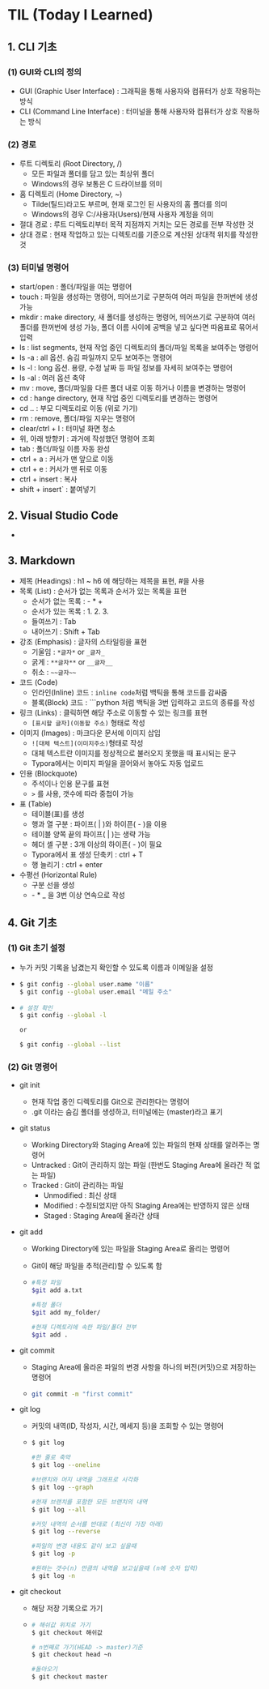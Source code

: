 # TIL (Today I Learned)

## 1. CLI 기초

### (1) GUI와 CLI의 정의

- GUI (Graphic User Interface) : 그래픽을 통해 사용자와 컴퓨터가 상호 작용하는 방식
- CLI (Command Line Interface) : 터미널을 통해 사용자와 컴퓨터가 상호 작용하는 방식

### (2) 경로

- 루트 디렉토리 (Root Directory, /)
  - 모든 파일과 폴더를 담고 있는 최상위 폴더
  - Windows의 경우 보통은 C 드라이브를 의미
- 홈 디렉토리 (Home Directory, ~)
  - Tilde(틸드)라고도 부르며, 현재 로그인 된 사용자의 홈 폴더를 의미
  - Windows의 경우 C:/사용자(Users)/현재 사용자 계정을 의미
- 절대 경로 : 루트 디렉토리부터 목적 지점까지 거치는 모든 경로를 전부 작성한 것
- 상대 경로 : 현재 작업하고 있는 디렉토리를 기준으로 계산된 상대적 위치를 작성한 것

### (3) 터미널 명령어

- start/open : 폴더/파일을 여는 명령어
- touch : 파일을 생성하는 명령어, 띄어쓰기로 구분하여 여러 파일을 한꺼번에 생성 가능
- mkdir : make directory, 새 폴더를 생성하는 명령어, 띄어쓰기로 구분하여 여러 폴더를 한꺼번에 생성 가능, 폴더 이름 사이에 공백을 넣고 싶다면 따옴표로 묶어서 입력
- ls : list segments, 현재 작업 중인 디렉토리의 폴더/파일 목록을 보여주는 명령어
- ls -a : all 옵션. 숨김 파일까지 모두 보여주는 명령어
- ls -l : long 옵션. 용량, 수정 날짜 등 파일 정보를 자세히 보여주는 명령어
- ls -al : 여러 옵션 축약
- mv : move, 폴더/파일을 다른 폴더 내로 이동 하거나 이름을 변경하는 명령어
- cd : hange directory, 현재 작업 중인 디렉토리를 변경하는 명령어
- cd .. : 부모 디렉토리로 이동 (위로 가기)
- rm : remove, 폴더/파일 지우는 명령어
- clear/ctrl + l : 터미널 화면 청소
- 위, 아래 방향키 : 과거에 작성했던 명령어 조회
- tab : 폴더/파일 이름 자동 완성
- ctrl + a : 커서가 맨 앞으로 이동
- ctrl + e : 커서가 맨 뒤로 이동
- ctrl + insert : 복사
- shift + insert` : 붙여넣기



## 2. Visual Studio Code

- 



## 3. Markdown

- 제목 (Headings) : h1 ~ h6 에 해당하는 제목을 표현, \#을 사용
- 목록 (List) : 순서가 없는 목록과 순서가 있는 목록을 표현
  - 순서가 없는 목록 :  - * +
  - 순서가 있는 목록 : 1. 2. 3.
  - 들여쓰기 : Tab
  - 내어쓰기 : Shift + Tab
- 강조 (Emphasis) : 글자의 스타일링을 표현
  - 기울임 : `*글자*` or `_글자_`
  - 굵게 : `**글자**` or `__글자__`
  - 취소 :  `~~글자~~`
- 코드 (Code)
  - 인라인(Inline) 코드 : `inline code`처럼 백틱을 통해 코드를 감싸줌
  - 블록(Block) 코드 : ```python 처럼 백틱을 3번 입력하고 코드의 종류를 작성
- 링크 (Links) : 클릭하면 해당 주소로 이동할 수 있는 링크를 표현
  - `[표시할 글자](이동할 주소)` 형태로 작성
- 이미지 (Images) : 마크다운 문서에 이미지 삽입
  - `![대체 텍스트](이미지주소)`형태로 작성
  - 대체 텍스트란 이미지를 정상적으로 불러오지 못했을 때 표시되는 문구
  - Typora에서는 이미지 파일을 끌어와서 놓아도 자동 업로드
- 인용 (Blockquote)
  - 주석이나 인용 문구를 표현
  - `>` 를 사용, 갯수에 따라 중첩이 가능
- 표 (Table)
  - 테이블(표)를 생성
  - 행과 열 구분 : 파이프( | )와 하이픈( - )을 이용
  - 테이블 양쪽 끝의 파이프( | )는 생략 가능
  - 헤더 셀 구분 : 3개 이상의 하이픈( - )이 필요
  - Typora에서 표 생성 단축키 : ctrl + T
  - 행 늘리기  :  ctrl + enter
- 수평선 (Horizontal Rule)
  - 구분 선을 생성
  - \- * _ 을 3번 이상 연속으로 작성



## 4. Git 기초

### (1) Git 초기 설정

- 누가 커밋 기록을 남겼는지 확인할 수 있도록 이름과 이메일을 설정

- ```bash
  $ git config --global user.name "이름"
  $ git config --global user.email "메일 주소"
  ```

- ```bash
  # 설정 확인
  $ git config --global -l
  
  or
  
  $ git config --global --list
  ```

### (2) Git 명령어

- git init
  - 현재 작업 중인 디렉토리를 Git으로 관리한다는 명령어
  - .git 이라는 숨김 폴더를 생성하고, 터미널에는 (master)라고 표기

- git status

  - Working Directory와 Staging Area에 있는 파일의 현재 상태를 알려주는 명령어
  - Untracked : Git이 관리하지 않는 파일 (한번도 Staging Area에 올라간 적 없는 파일)
  - Tracked : Git이 관리하는 파일
    - Unmodified : 최신 상태
    - Modified : 수정되었지만 아직 Staging Area에는 반영하지 않은 상태
    - Staged : Staging Area에 올라간 상태

- git add

  - Working Directory에 있는 파일을 Staging Area로 올리는 명령어

  - Git이 해당 파일을 추적(관리)할 수 있도록 함

  - ```bash
    #특정 파일
    $git add a.txt
    
    #특정 폴더
    $git add my_folder/
    
    #현재 디렉토리에 속한 파일/폴더 전부
    $git add .
    ```

- git commit

  - Staging Area에 올라온 파일의 변경 사항을 하나의 버전(커밋)으로 저장하는 명령어

  - ```bash
    git commit -m "first commit"

- git log

  - 커밋의 내역(ID, 작성자, 시간, 메세지 등)을 조회할 수 있는 명령어

  - ```bash
    $ git log
    
    #한 줄로 축약
    $ git log --oneline
    
    #브랜치와 머지 내역을 그래프로 시각화
    $ git log --graph
    
    #현재 브랜치를 포함한 모든 브랜치의 내역
    $ git log --all
    
    #커밋 내역의 순서를 반대로 (최신이 가장 아래)
    $ git log --reverse
    
    #파일의 변경 내용도 같이 보고 싶을때
    $ git log -p
    
    #원하는 갯수(n) 만큼의 내역을 보고싶을때 (n에 숫자 입력)
    $ git log -n
    ```

- git checkout

  - 해당 저장 기록으로 가기

  - ```bash
    # 해쉬값 위치로 가기
    $ git checkout 해쉬값
    
    # n번째로 가기(HEAD -> master)기준
    $ git checkout head ~n
    
    #돌아오기
    $ git checkout master
    ```